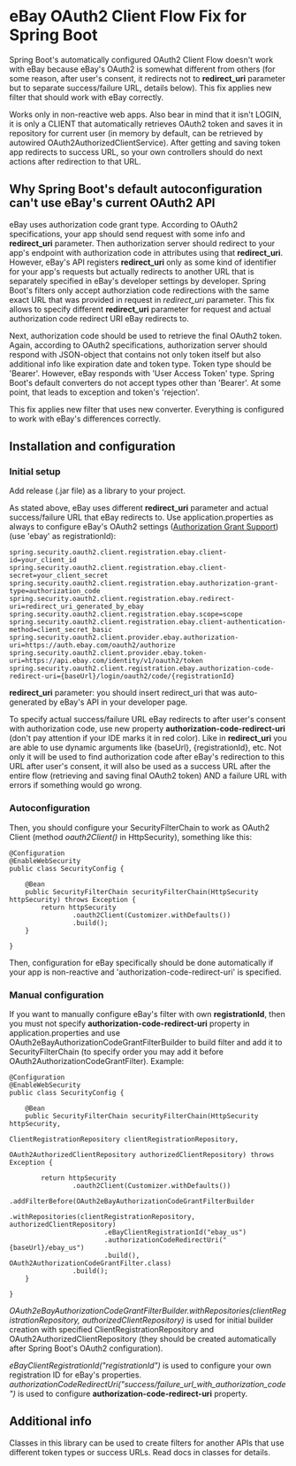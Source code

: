 # eBay OAuth2 Client Flow Fix for Spring Boot
Spring Boot's automatically configured OAuth2 Client Flow doesn't work with eBay because eBay's OAuth2 is somewhat different from others (for some reason, after user's consent, it redirects not to **redirect_uri** parameter but to separate success/failure URL, details below). This fix applies new filter that should work with eBay correctly.

Works only in non-reactive web apps. Also bear in mind that it isn't LOGIN, it is only a CLIENT that automatically retrieves OAuth2 token and saves it in repository for current user (in memory by default, can be retrieved by autowired OAuth2AuthorizedClientService). 
After getting and saving token app redirects to success URL, so your own controllers should do next actions after redirection to that URL.

## Why Spring Boot's default autoconfiguration can't use eBay's current OAuth2 API
eBay uses authorization code grant type. According to OAuth2 specifications, your app should send request with some info and **redirect_uri** parameter. Then authorization server should redirect to your app's endpoint with authorization code in attributes using that **redirect_uri**.
However, eBay's API registers **redirect_uri** only as some kind of identifier for your app's requests but actually redirects to another URL that is separately specified in eBay's developer settings by developer. Spring Boot's filters only accept
authorziation code redirections with the same exact URL that was provided in request in *redirect_uri* parameter. This fix allows to specify different **redirect_uri** parameter for request and actual authorization code redirect URI eBay redirects to.

Next, authorization code should be used to retrieve the final OAuth2 token. Again, according to OAuth2 specifications, authorization server should respond with JSON-object that contains not only token itself but also additional info like expiration date and token type. Token type should be 'Bearer'. However, eBay responds with 'User Access Token' type. Spring Boot's default converters do not accept types other than 'Bearer'. At some point, that leads to exception and token's 'rejection'.

This fix applies new filter that uses new converter. Everything is configured to work with eBay's differences correctly.

## Installation and configuration
### Initial setup
Add release (.jar file) as a library to your project.

As stated above, eBay uses different **redirect_uri** parameter and actual success/failure URL that eBay redirects to. Use application.properties as always to configure eBay's OAuth2 settings ([Authorization Grant Support](https://docs.spring.io/spring-security/reference/servlet/oauth2/client/authorization-grants.html)) (use 'ebay' as registrationId):
```
spring.security.oauth2.client.registration.ebay.client-id=your_client_id
spring.security.oauth2.client.registration.ebay.client-secret=your_client_secret
spring.security.oauth2.client.registration.ebay.authorization-grant-type=authorization_code
spring.security.oauth2.client.registration.ebay.redirect-uri=redirect_uri_generated_by_ebay
spring.security.oauth2.client.registration.ebay.scope=scope
spring.security.oauth2.client.registration.ebay.client-authentication-method=client_secret_basic
spring.security.oauth2.client.provider.ebay.authorization-uri=https://auth.ebay.com/oauth2/authorize
spring.security.oauth2.client.provider.ebay.token-uri=https://api.ebay.com/identity/v1/oauth2/token
spring.security.oauth2.client.registration.ebay.authorization-code-redirect-uri={baseUrl}/login/oauth2/code/{registrationId}
```
**redirect_uri** parameter: you should insert redirect_uri that was auto-generated by eBay's API in your developer page. 

To specify actual success/failure URL eBay redirects to after user's consent with authorization code, use new property **authorization-code-redirect-uri** (don't pay attention if your IDE marks it in red color). Like in **redirect_uri** you are able to use dynamic arguments like {baseUrl}, {registrationId}, etc. Not only it will be used to find authorization code after eBay's redirection to this URL after user's consent, it will also be used as a success URL after the entire flow (retrieving and saving final OAuth2 token) AND a failure URL with errors if something would go wrong.

### Autoconfiguration
Then, you should configure your SecurityFilterChain to work as OAuth2 Client (method *oauth2Client()* in HttpSecurity), something like this:
```
@Configuration
@EnableWebSecurity
public class SecurityConfig {

    @Bean
    public SecurityFilterChain securityFilterChain(HttpSecurity httpSecurity) throws Exception {
        return httpSecurity
                .oauth2Client(Customizer.withDefaults())
                .build();
    }

}
```
Then, configuration for eBay specifically should be done automatically if your app is non-reactive and 'authorization-code-redirect-uri' is specified.

### Manual configuration
If you want to manually configure eBay's filter with own **registrationId**, then you must not specify **authorization-code-redirect-uri** property in application.properties and use OAuth2eBayAuthorizationCodeGrantFilterBuilder to build filter and add it to SecurityFilterChain (to specify order you may add it before OAuth2AuthorizationCodeGrantFilter). Example:
```
@Configuration
@EnableWebSecurity
public class SecurityConfig {

    @Bean
    public SecurityFilterChain securityFilterChain(HttpSecurity httpSecurity,
                                                   ClientRegistrationRepository clientRegistrationRepository,
                                                   OAuth2AuthorizedClientRepository authorizedClientRepository) throws Exception {

        return httpSecurity
                .oauth2Client(Customizer.withDefaults())
                .addFilterBefore(OAuth2eBayAuthorizationCodeGrantFilterBuilder
                        .withRepositories(clientRegistrationRepository, authorizedClientRepository)
                        .eBayClientRegistrationId("ebay_us")
                        .authorizationCodeRedirectUri("{baseUrl}/ebay_us")
                        .build(), OAuth2AuthorizationCodeGrantFilter.class)
                .build();
    }

}
```
*OAuth2eBayAuthorizationCodeGrantFilterBuilder.withRepositories(clientRegistrationRepository, authorizedClientRepository)* is used for initial builder creation with specified ClientRegistrationRepository and OAuth2AuthorizedClientRepository (they should be created automatically after Spring Boot's OAuth2 configuration). 

*eBayClientRegistrationId("registrationId")* is used to configure your own registration ID for eBay's properties. *authorizationCodeRedirectUri("success/failure_url_with_authorization_code")* is used to configure **authorization-code-redirect-uri** property.

## Additional info
Classes in this library can be used to create filters for another APIs that use different token types or success URLs. Read docs in classes for details.

